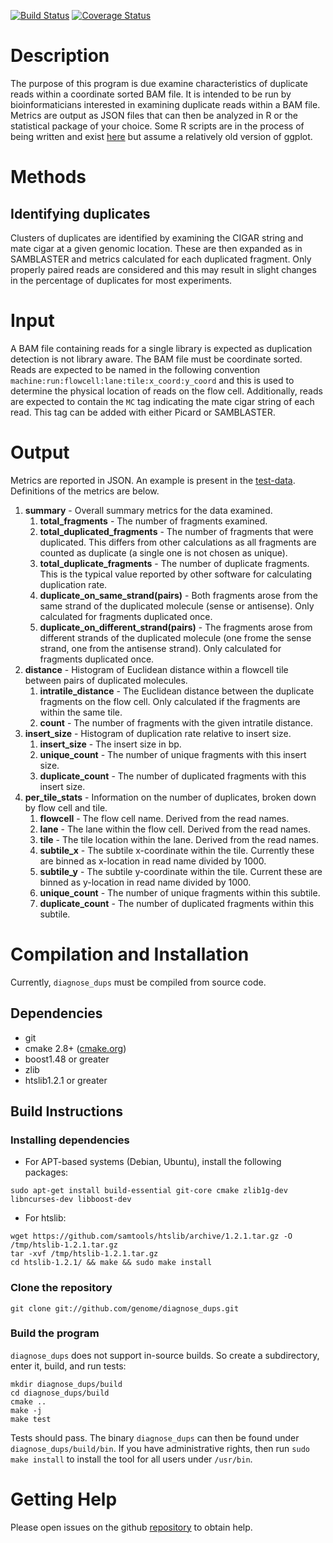 [![Build Status](https://travis-ci.org/genome/diagnose_dups.svg?branch=master)](https://travis-ci.org/genome/diagnose_dups)
[![Coverage Status](https://coveralls.io/repos/genome/diagnose_dups/badge.svg)](https://coveralls.io/r/genome/diagnose_dups)

# Description
The purpose of this program is due examine characteristics of duplicate reads within a coordinate sorted BAM file. It is intended to be run by bioinformaticians interested in examining duplicate reads within a BAM file. Metrics are output as JSON files that can then be analyzed in R or the statistical package of your choice. Some R scripts are in the process of being written and exist [here](https://github.com/genome/diagnose_dups/tree/master/scripts]) but assume a relatively old version of ggplot.

# Methods
## Identifying duplicates
Clusters of duplicates are identified by examining the CIGAR string and mate cigar at a given genomic location. These are then expanded as in SAMBLASTER and metrics calculated for each duplicated fragment. Only properly paired reads are considered and this may result in slight changes in the percentage of duplicates for most experiments.

# Input
A BAM file containing reads for a single library is expected as duplication detection is not library aware. The BAM file must be coordinate sorted. Reads are expected to be named in the following convention `machine:run:flowcell:lane:tile:x_coord:y_coord` and this is used to determine the physical location of reads on the flow cell. Additionally, reads are expected to contain the `MC` tag indicating the mate cigar string of each read. This tag can be added with either Picard or SAMBLASTER.

# Output
Metrics are reported in JSON. An example is present in the [test-data](https://github.com/genome/diagnose_dups/blob/master/test-data/expected_data.json). Definitions of the metrics are below.

1. **summary** - Overall summary metrics for the data examined.
   1. **total_fragments** - The number of fragments examined.
   2. **total_duplicated_fragments** - The number of fragments that were duplicated. This differs from other calculations as all fragments are counted as duplicate (a single one is not chosen as unique).
   3. **total_duplicate_fragments** - The number of duplicate fragments. This is the typical value reported by other software for calculating duplication rate.
   3.  **duplicate_on_same_strand(pairs)** - Both fragments arose from the same strand of the duplicated molecule (sense or antisense). Only calculated for fragments duplicated once. 
   4.  **duplicate_on_different_strand(pairs)** - The fragments arose from different strands of the duplicated molecule (one frome the sense strand, one from the antisense strand). Only calculated for fragments duplicated once.
2. **distance** - Histogram of Euclidean distance within a flowcell tile between pairs of duplicated molecules.
   1. **intratile_distance** - The Euclidean distance between the duplicate fragments on the flow cell. Only calculated if the fragments are within the same tile.
   2. **count** - The number of fragments with the given intratile distance.
3. **insert_size** - Histogram of duplication rate relative to insert size.
   1. **insert_size** - The insert size in bp.
   2. **unique_count** - The number of unique fragments with this insert size.
   3. **duplicate_count** - The number of duplicated fragments with this insert size.
4. **per_tile_stats** - Information on the number of duplicates, broken down by flow cell and tile.
   1. **flowcell** - The flow cell name. Derived from the read names.
   2. **lane** - The lane within the flow cell. Derived from the read names.
   3. **tile** - The tile location within the lane. Derived from the read names.
   4. **subtile_x** - The subtile x-coordinate within the tile. Currently these are binned as x-location in read name divided by 1000.
   5. **subtile_y** - The subtile y-coordinate within the tile. Current these are binned as y-location in read name divided by 1000.
   6. **unique_count** - The number of unique fragments within this subtile.
   7. **duplicate_count** - The number of duplicated fragments within this subtile.

# Compilation and Installation
Currently, `diagnose_dups` must be compiled from source code.

## Dependencies

* git
* cmake 2.8+ ([cmake.org](http://cmake.org))
* boost1.48 or greater 
* zlib
* htslib1.2.1 or greater

## Build Instructions

### Installing dependencies

* For APT-based systems (Debian, Ubuntu), install the following packages:

```
sudo apt-get install build-essential git-core cmake zlib1g-dev libncurses-dev libboost-dev
```

* For htslib:
```
wget https://github.com/samtools/htslib/archive/1.2.1.tar.gz -O /tmp/htslib-1.2.1.tar.gz
tar -xvf /tmp/htslib-1.2.1.tar.gz
cd htslib-1.2.1/ && make && sudo make install
```

### Clone the repository

```
git clone git://github.com/genome/diagnose_dups.git
```

### Build the program

`diagnose_dups` does not support in-source builds. So create a subdirectory, enter it, build, and run tests:

```
mkdir diagnose_dups/build
cd diagnose_dups/build
cmake ..
make -j
make test
```
Tests should pass. The binary `diagnose_dups` can then be found under `diagnose_dups/build/bin`. If you have administrative rights, then run `sudo make install` to install the tool for all users under `/usr/bin`.

# Getting Help
Please open issues on the github [repository](https://github.com/genome/diagnose_dups/issues) to obtain help.

